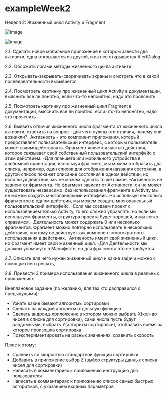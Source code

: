 # exampleWeek2

Неделя 2: Жизненный цикл Activity и Fragment

![image](https://user-images.githubusercontent.com/77270310/179490599-7ef7fa49-f934-4891-bc4a-4bef2d097dcb.png)

![image](https://user-images.githubusercontent.com/77270310/179490766-5274fa1f-755a-4e04-9c0a-9f0ed476b1a5.png)


2.1. Сделать новое мобильное приложение в котором завести два активити, 
одна открывается из другой, и из нее открывается AlertDialog

2.2. Обложить логами методы жизненного цикла активити

2.3. Открывать-закрывать-сворачивать экраны и смотреть что в какой 
последовательности вызывается

2.4. Посмотреть картинку про жизненный цикл Activity в документации, 
выяснить все ли понятно, если что-то непонятно, надо это прояснить

2.5. Посмотреть картинку про жизненный цикл Fragment в документации, 
выяснить все ли понятно, если что-то непонятно, надо это прояснить

2.6. Выявить отличия жизненного цикла фрагмента от жизненного цикла 
активити, ответить на вопрос - для чего нужны эти отличия, почему они 
возникли?
-Активность - это компонент приложения, который предоставляет пользовательский интерфейс, с которым пользователь может взаимодействовать. Фрагмент является частью действия, которое связывает свой собственный пользовательский интерфейс с этим действием.
-Для планшета или мобильного устройства в альбомной ориентации, используя фрагмент, мы можем отобразить два списка, например, один список для отображения названия состояния, а другой список покажет описание состояния в одном действии, но, используя действие, мы не можем сделать то же самое.
-Активность не зависит от фрагмента. Но фрагмент зависит от Активности, он не может существовать независимо.
без использования фрагмента в Activity мы не можем создать многопанельный интерфейс. Но используя несколько фрагментов в одном действии, мы можем создать многопанельный пользовательский интерфейс.
-Если мы создаем проект с использованием только Activity, то его сложно управлять, но если мы используем фрагменты, структура проекта будет хорошей, и мы легко справимся.
-Деятельность может содержать 0 или несколько фрагментов. Фрагмент можно повторно использовать в нескольких действиях, поэтому он действует как компонент многократного использования в действиях.
-Активность имеет свой жизненный цикл, но фрагмент имеет свой жизненный цикл.
-Для Деятельности мы должны упомянуть в Манифесте, но для фрагмента это не требуется.

2.7. Описать для чего нужен жизненный цикл и какие задачи можно с помощью него решать, 

2.8. Привести 3 примера использования жизненного цикла в реальных 
приложениях

Внеплановое задание (по желанию, для тех кто расправился с предыдущими):
- Узнать какие бывают алгоритмы сортировки
- Сделать на каждый алгоритм отдельную функцию
- Сделать андроид-приложение в котором можно выбрать X(кол-во чисел в 
списке для сортировки), сами числа пусть будут рандомными, выбрать 
Y(алгоритм сортировки), отобразить время за которое произошла сортировка
- Поэкспериментировать на разных значениях, сравнить скорость

Плюс к этому:
- Сравнить со скоростью стандартной функции сортировки
- Добавить в приложение выбор Z (выбор структуры данных списка чисел 
для сортировки)
- Написать в комментариях к приложению инструкцию для пользователя
- Написать в комментариях к приложению список самых быстрых 
алгоритмов, с указанием входных параметров
